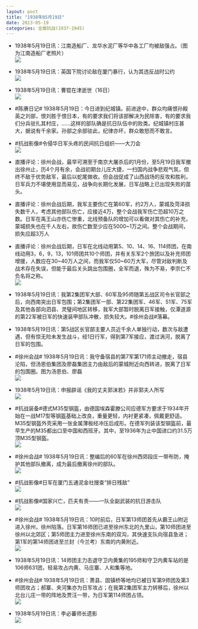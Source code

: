 ```yaml
---
layout: post
title: "1938年05月19日"
date: 2013-05-19
categories: 全面抗战(1937-1945)
---
```


<meta name="referrer" content="no-referrer" />

- 1938年5月19日讯：江南造船厂、龙华水泥厂等华中各工厂均被敌强占。（图为江南造船厂老照片） <br/><img src="https://ww4.sinaimg.cn/large/aca367d8jw1e4tydcdi3xj20bu1fw78c.jpg" />

- 1938年5月19日讯：英国下院讨论敌在厦门暴行，认为其违反战时公约 <br/><img src="https://ww2.sinaimg.cn/large/aca367d8jw1e4twmvdyhcj20b40q3tay.jpg" />

- 1938年5月19日讯：曹锟在津逝世（16日） <br/><img src="https://ww1.sinaimg.cn/large/aca367d8jw1e4tuwxt0hvj208c0kjjs3.jpg" />

- #陈赓日记# 1938年5月19日：今日进到纪城镇。前进途中，群众均痛恨孙殿英之刘部，恨刘胜于恨日本，有的要求我们将该部解决为民除害，有的要求我们分兵驻扎其村庄，......这样的部队确是抗日队伍中的败类。纪城镇村庄甚大，据说有千余家。孙部之余部驻此，纪律亦坏，群众敢怒而不敢言。 

- #抗战影像#令侵华日军头疼的民间抗日组织——大刀会 <br/><img src="https://ww1.sinaimg.cn/large/aca367d8jw1e4tpowzxnaj20hp0cm74y.jpg" />

- 直播评论：徐州会战，最早可溯至于南京大屠杀后的1月份，至5月19日我军撤出徐州止，历4个月有余，会战初期台儿庄大捷，一扫国内战争悲观气氛，但终不敌于优势敌军，最后以蛇尾做收。但会战促成了山西战场的反攻和胜利，日军兵力不堪使用显而易见，战争向长期化发展，日军战略上已出现失败的苗头。 

- 直播评论：徐州会战后期，我军主要伤亡在第60军，约2万人，蒙城及菏泽损失数千人，考虑其他部队伤亡，应接近4万，整个会战我军伤亡恐超10万之数。日军在禹王山亦伤亡惨重，北线预备队的增加可以看做对其伤亡的补充，蒙城损失也在千人左右，故伤亡数至少应在5000~1万之间。整个会战期间，损失应超3万人 

- 直播评论：徐州会战后期，日军在北线动用第5、10、14、16、114师团，在南线动用3，6，9，13，101师团共10个师团，并有关东军2个旅团以及补充师团增援，人数应在30~40万人之间，而我军仅50~60万大军，尽管对敌判断及战术存在失误，但能于最后关头跳出包围圈，全军而退，殊为不易，李宗仁不负名将之称。 <br/><img src="https://ww4.sinaimg.cn/large/aca367d8jw1e4to8zl20rj20c12cf0z6.jpg" />

- 1938年5月19日讯：我第2集团军大部、60军及95师随第五战区司令长官部之后，向西南突出日军包围；第2集团军一部、第22集团军、46军、51军、75军及其他各部向泗县、灵璧间地区转移，我军大部暂时脱离日军接触，仅潭道源的第22军被日军的快速装甲部队冲散，损失较大。#徐州会战#落幕。 

- 1938年5月19日讯：第5战区长官部主要人员近千余人单独行动，数次与敌遭遇，但有惊无险未发生战斗，经1日行军，得到第7军接应，渡过涡河，脱离了日军的包围。 

- #徐州会战# 1938年5月19日讯：我守备宿县的第7军第171师主动撤走，宿县沦陷，但汤恩伯集团及廖磊集团主力由敌后的蒙城附近向西转进，脱离了日军的包围圈。图为汤恩伯、廖磊 <br/><img src="https://ww3.sinaimg.cn/large/aca367d8jw1e4tki0eivnj20c10pr3zh.jpg" />

- 1938年5月19日讯：申报辟谣《我的丈夫郭沫若》并非郭夫人所写 <br/><img src="https://ww4.sinaimg.cn/large/aca367d8jw1e4tir53f6rj20c10ikabb.jpg" />

- #抗战装备#德式M35型钢盔，由德国埃森霍滕公司应德军方要求于1934年开始在一战M17型等钢盔基础上改良，重量更轻，内衬更紧凑，佩戴更舒适。M35型钢盔外壳采用一张金属薄板经冲压后成形。在德军列装该型钢盔前，最早生产的M35都出口至中国和西班牙。其中，至1936年为止中国进口约31.5万顶M35型钢盔。 <br/><img src="https://ww3.sinaimg.cn/large/aca367d8jw1e4th1apbp6j20c10ik0u9.jpg" />

- #徐州会战# 1938年5月19日讯：整编后的60军在徐州西郊段庄一带布防，掩护其他部队撤离，成为最后撤离徐州的部队。 <br/><img src="https://ww2.sinaimg.cn/large/aca367d8jw1e4tgaky4y0g20b406qdi2.gif" />

- #抗战影像#日军在厦门五通泥金社搜查“排日残敌” <br/><img src="https://ww3.sinaimg.cn/large/aca367d8jw1e4teqfu770j20b408i3z4.jpg" />

- #抗战影像#国家兴亡，匹夫有责——一队全副武装的抗日游击队 <br/><img src="https://ww4.sinaimg.cn/large/aca367d8jw1e4tef4gexdj20jg0brwhx.jpg" />

- #徐州会战# 1938年5月19日讯：10时前后，日军第13师团首先从霸王山附近进入徐州，徐州陷落。日军第16师团已进至徐州东北的九里山，第10师团进至徐州以北郊区；第5师团主力进至徐州东南的双沟，其快速支队向宿县急进；第1军的第14师团进至兰封（今兰考）东南的内黄附近。  <br/><img src="https://ww3.sinaimg.cn/large/aca367d8jw1e4tdkni0bpj20bn0aj0tp.jpg" />

- 1938年5月19日讯：14师团主力击退守卫内黄集的195师和守卫内黄车站的是106师631团，轻易攻占内黄、马庄寨、人和集等地。 

- #徐州会战# 1938年5月19日讯：萧县、固镇桥等地均已被日军第9师团及第3师团攻占；郝寨、夹河集亦为日军攻占；在我第2集团军主力转移后，徐州以北台儿庄一带的阵地及贾汪一带，为日军第114师团占领。 <br/><img src="https://ww3.sinaimg.cn/large/aca367d8jw1e4ta3df9hvj20c10kn0tt.jpg" />

- 1938年5月19日讯：李必蕃师长遗影 <br/><img src="https://ww1.sinaimg.cn/large/aca367d8jw1e4t7hin2vaj205i0w7jsp.jpg" />

